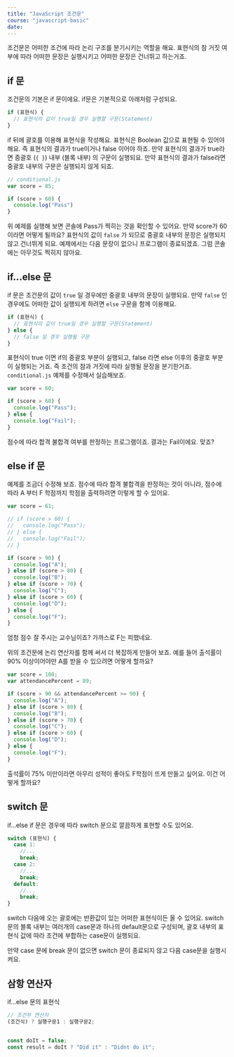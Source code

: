 ```yaml
---
title: "JavaScript 조건문"
course: "javascript-basic"
date: 
---
```




조건문은 어떠한 조건에 따라 논리 구조를 분기시키는 역할을 해요. 표현식의 참 거짓 여부에 따라 어떠한 문장은 실행시키고 어떠한 문장은 건너뛰고 하는거죠.



## if 문

조건문의 기본은 if 문이에요. if문은 기본적으로 아래처럼 구성되요.

```js
if (표현식) {
  // 표현식의 값이 true일 경우 실행할 구문(Statement)
}
```

if 뒤에 괄호를 이용해 표현식을 작성해요. 표현식은 Boolean 값으로 표현될 수 있어야 해요. 즉 표현식의 결과가 true이거나 false 이어야 하죠. 만약 표현식의 결과가 true라면 중괄호 (`{ }`) 내부 (블록 내부) 의 구문이 실행되요. 만약 표현식의 결과가 false라면 중괄호 내부의 구문은 실행되지 않게 되죠.

```js
// conditional.js
var score = 85;

if (score > 60) {
  console.log("Pass")
}
```

위 예제를 실행해 보면 콘솔에 Pass가 찍히는 것을 확인할 수 있어요. 만약 score가 60이라면 어떻게 될까요? 표현식의 값이 `false` 가 되므로 중괄호 내부의 문장은 실행되지 않고 건너뛰게 되요. 예제에서는 다음 문장이 없으니 프로그램이 종료되겠죠. 그럼 콘솔에는 아무것도 찍히지 않아요.



## if...else 문

if 문은 조건문의 값이 `true` 일 경우에만 중괄호 내부의 문장이 실행되요. 만약 `false` 인 경우에도 어떠한 값이 실행되게 하려면 `else` 구문을 함께 이용해요.

```js
if (표현식) {
  // 표현식의 값이 true일 경우 실행할 구문(Statement)
} else {
  // false 일 경우 실행될 구문
}
```

표현식이 true 이면 if의 중괄호 부분이 실행되고, false 라면 else 이후의 중괄호 부분이 실행되는 거죠. 즉 조건의 참과 거짓에 따라 실행될 문장을 분기한거죠. `conditional.js` 예제를 수정해서 실습해보죠.

```js
var score = 60;

if (score > 60) {
  console.log("Pass");
} else {
  console.log("Fail");
}
```

점수에 따라 합격 불합격 여부를 판정하는 프로그램이죠. 결과는 Fail이에요. 맞죠?



## else if 문

예제를 조금더 수정해 보죠. 점수에 따라 합격 불합격을 판정하는 것이 아니라, 점수에 따라 A 부터 F 학점까지 학점을 출력하려면 이렇게 할 수 있어요.

```js
var score = 61;

// if (score > 60) {
//   console.log("Pass");
// } else {
//   console.log("Fail");
// }

if (score > 90) {
  console.log("A");
} else if (score > 80) {
  console.log("B");
} else if (score > 70) {
  console.log("C");
} else if (score > 60) {
  console.log("D");
} else {
  console.log("F");
}
```

엄청 점수 잘 주시는 교수님이죠? 가까스로 F는 피했네요.



위의 조건문에 논리 연산자를 함께 써서 더 복잡하게 만들어 보죠. 예를 들어 출석률이 90% 이상이어야만 A를 받을 수 있으려면 어떻게 할까요?

```js
var score = 100;
var attendancePercent = 89;

if (score > 90 && attendancePercent >= 90) {
  console.log("A");
} else if (score > 80) {
  console.log("B");
} else if (score > 70) {
  console.log("C");
} else if (score > 60) {
  console.log("D");
} else {
  console.log("F");
}
```



출석률이 75% 미만이라면 아무리 성적이 좋아도 F학점이 뜨게 만들고 싶어요. 이건 어떻게 할까요?





## switch 문

if...else if 문은 경우에 따라 switch 문으로 깔끔하게 표현할 수도 있어요. 

```js
switch (표현식) {
  case 1:
    //...
    break;
  case 2:
    //...
    break;
  default:
    //...
    break;
}
```

switch 다음에 오는 괄호에는 반환값이 있는 어떠한 표현식이든 올 수 있어요. switch 문의 블록 내부는 여러개의 case문과 하나의 default문으로 구성되며, 괄호 내부의 표현식 값에 따라 조건에 부합하는 case문이 실행되요.

만약 case 문에 break 문이 없으면 switch 문이 종료되지 않고 다음 case문을 실행시켜요.





## 삼항 연산자

if...else 문의 표현식

```js
// 조건부 연산자
(조건식) ? 실행구문1 : 실행구문2;


const doIt = false;
const result = doIt ? "Did it" : "Didnt do it";
```

